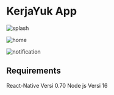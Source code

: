 # KerjaYuk App
![splash](https://github.com/camilafaiza26/test-pcs/assets/67437292/52104c70-5614-4e58-abdd-d911164e0c8f)

![home](https://github.com/camilafaiza26/test-pcs/assets/67437292/5026c46a-7bbe-41cb-817b-1d096061f2e1)

![notification](https://github.com/camilafaiza26/test-pcs/assets/67437292/d7deed1f-db5f-4082-9c61-d7459d94ef46)

## Requirements
React-Native Versi 0.70 
Node js Versi 16
